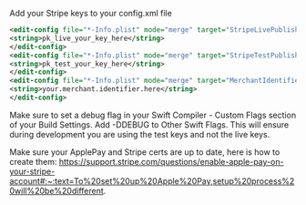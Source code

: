 Add your Stripe keys to your config.xml file

```xml
<edit-config file="*-Info.plist" mode="merge" target="StripeLivePublishableKey">
<string>pk_live_your_key_here</string>
</edit-config>
<edit-config file="*-Info.plist" mode="merge" target="StripeTestPublishableKey">
<string>pk_test_your_key_here</string>
</edit-config>
<edit-config file="*-Info.plist" mode="merge" target="MerchantIdentifier">
<string>your.merchant.identifier.here</string>
</edit-config>
```

Make sure to set a debug flag in your Swift Compiler - Custom Flags section of your Build Settings. Add -DDEBUG to Other Swift Flags. This will ensure during development you are using the test keys and not the live keys.

Make sure your ApplePay and Stripe certs are up to date, here is how to create them:
https://support.stripe.com/questions/enable-apple-pay-on-your-stripe-account#:~:text=To%20set%20up%20Apple%20Pay,setup%20process%20will%20be%20different.
